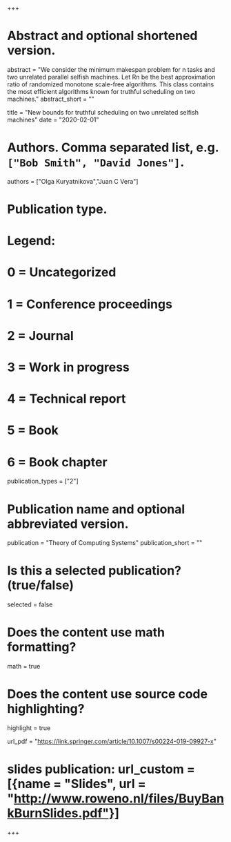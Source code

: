 +++
# Abstract and optional shortened version.
abstract = "We consider the minimum makespan problem for n tasks and two unrelated parallel selfish machines. 
Let Rn be the best approximation ratio of randomized monotone scale-free algorithms. 
This class contains the most efficient algorithms known for truthful scheduling on two machines."
abstract_short = ""

title = "New bounds for truthful scheduling on two unrelated selfish machines"
date = "2020-02-01"

# Authors. Comma separated list, e.g. `["Bob Smith", "David Jones"]`.
authors = ["Olga Kuryatnikova","Juan C Vera"]
# Publication type.
# Legend:
# 0 = Uncategorized
# 1 = Conference proceedings
# 2 = Journal
# 3 = Work in progress
# 4 = Technical report
# 5 = Book
# 6 = Book chapter
publication_types = ["2"]

# Publication name and optional abbreviated version.
publication = "Theory of Computing Systems"
publication_short = ""

# Is this a selected publication? (true/false)
selected = false


# Does the content use math formatting?
math = true

# Does the content use source code highlighting?
highlight = true

url_pdf = "https://link.springer.com/article/10.1007/s00224-019-09927-x"

# slides publication: url_custom = [{name = "Slides", url = "http://www.roweno.nl/files/BuyBankBurnSlides.pdf"}]


+++
